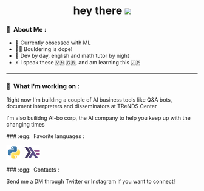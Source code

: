 <h1 align="center">hey there <img src="https://media.giphy.com/media/hvRJCLFzcasrR4ia7z/giphy.gif" width="40"></h1>

### :egg: &nbsp;About Me :
- 🌱 Currently obsessed with ML
- 🧗‍♂️ Bouldering is dope!
- 🔭 Dev by day, english and math tutor by night
- ⚡ I speak these 🇻🇳 🇬🇧, and am learning this 🇯🇵
---
### :egg: &nbsp;What I'm working on :
<p>Right now I'm building a couple of AI business tools like Q&A bots, document interpreters and disseminators at TReNDS Center</p>
<p>I'm also builidng AI-bo corp, the AI company to help you keep up with the changing times</p>
### :egg: &nbsp;Favorite languages :
<p>
<img src="https://github.com/devicons/devicon/blob/master/icons/python/python-original.svg" title="Python" alt="Python" width="40" height="40"/>&nbsp;
<img src="https://github.com/devicons/devicon/blob/master/icons/haskell/haskell-original.svg" title="Haskell" alt="Haskell" width="40" height="40"/>&nbsp;
</p>
### :egg: &nbsp;Contacts :
<p>Send me a DM through Twitter or Instagram if you want to connect!</p>
